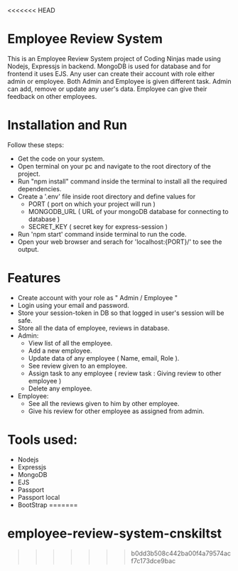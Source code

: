 <<<<<<< HEAD
# Employee Review System

This is an Employee Review System project of Coding Ninjas made using Nodejs, Expressjs in backend. MongoDB is used for database and for frontend it uses EJS. Any user can create their account with role either admin or employee. Both Admin and Employee is given different task.
Admin can add, remove or update any user's data. Employee can give their feedback on other employees.

# Installation and Run

Follow these steps:

- Get the code on your system.
- Open terminal on your pc and navigate to the root directory of the project.
- Run "npm install" command inside the terminal to install all the required dependencies.
- Create a '.env' file inside root directory and define values for
  - PORT ( port on which your project will run )
  - MONGODB_URL ( URL of your mongoDB database for connecting to database )
  - SECRET_KEY ( secret key for express-session )
- Run 'npm start' command inside terminal to run the code.
- Open your web browser and serach for 'localhost:{PORT}/' to see the output.

# Features

- Create account with your role as " Admin / Employee "
- Login using your email and password.
- Store your session-token in DB so that logged in user's session will be safe.
- Store all the data of employee, reviews in database.
- Admin:
  - View list of all the employee.
  - Add a new employee.
  - Update data of any employee ( Name, email, Role ).
  - See review given to an employee.
  - Assign task to any employee ( review task : Giving review to other employee )
  - Delete any employee.
- Employee:
  - See all the reviews given to him by other employee.
  - Give his review for other employee as assigned from admin.

# Tools used:

- Nodejs
- Expressjs
- MongoDB
- EJS
- Passport
- Passport local
- BootStrap
=======
# employee-review-system-cnskiltst
>>>>>>> b0dd3b508c442ba00f4a79574acf7c173dce9bac
